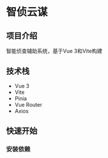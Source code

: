 # 智侦云谋

## 项目介绍
智能侦查辅助系统，基于Vue 3和Vite构建

## 技术栈
- Vue 3
- Vite
- Pinia
- Vue Router
- Axios

## 快速开始

### 安装依赖
